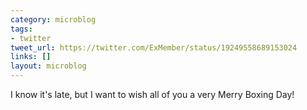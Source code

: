 ```yaml
---
category: microblog
tags:
- twitter
tweet_url: https://twitter.com/ExMember/status/19249558689153024
links: []
layout: microblog
---
```

I know it's late, but I want to wish all of you a very Merry Boxing Day!
